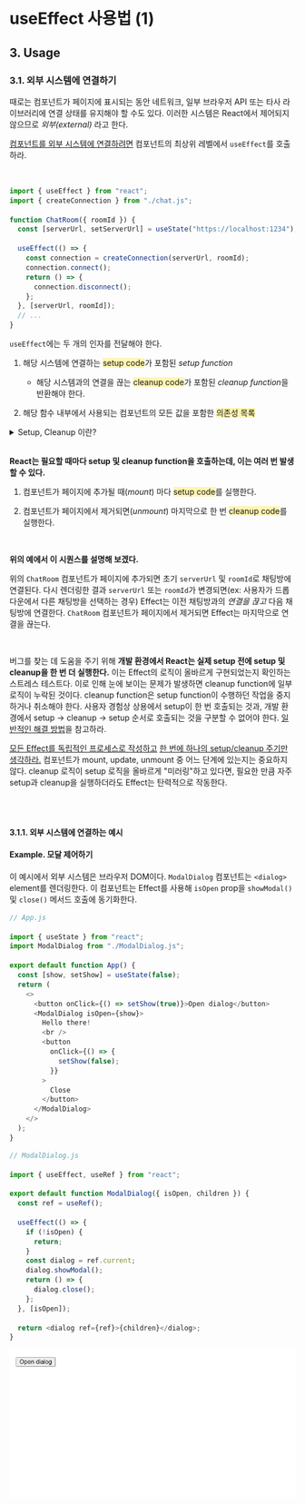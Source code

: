 # useEffect 사용법 (1)

## 3. Usage

### 3.1. 외부 시스템에 연결하기

때로는 컴포넌트가 페이지에 표시되는 동안 네트워크, 일부 브라우저 API 또는 타사 라이브러리에 연결 상태를 유지해야 할 수도 있다. 이러한 시스템은 React에서 제어되지 않으므로 _외부(external)_ 라고 한다.

[컴포넌트를 외부 시스템에 연결하려면](https://react-ko.dev/learn/synchronizing-with-effects) 컴포넌트의 최상위 레벨에서 `useEffect`를 호출하라.

<br>

```javascript
import { useEffect } from "react";
import { createConnection } from "./chat.js";

function ChatRoom({ roomId }) {
  const [serverUrl, setServerUrl] = useState("https://localhost:1234");

  useEffect(() => {
    const connection = createConnection(serverUrl, roomId);
    connection.connect();
    return () => {
      connection.disconnect();
    };
  }, [serverUrl, roomId]);
  // ...
}
```

`useEffect`에는 두 개의 인자를 전달해야 한다.

1. 해당 시스템에 연결하는 <span style='background-color:#fff5b1'>setup code</span>가 포함된 _setup function_

   - 해당 시스템과의 연결을 끊는 <span style='background-color:#fff5b1'>cleanup code</span>가 포함된 *cleanup function*을 반환해야 한다.

2. 해당 함수 내부에서 사용되는 컴포넌트의 모든 값을 포함한 <span style='background-color:#fff5b1'>의존성 목록</span>

<details>
<summary>Setup, Cleanup 이란?</summary>
<div markdown="1">

- **Setup**

  - `useEffect` 함수의 본문에서 이루어지는 작업
  - 사이드 이펙트를 발생시키는 곳
  - 여기서 API를 호출할 수 있으며, 이벤트 리스너를 설정하거나, 타이머를 설정하는 등의 작업이 이루어짐

- **Cleanup**

  - `useEffect`에서 반환하는 함수에서 이루어지는 작업
  - 컴포넌트가 unmount되거나, 또는 다음 `useEffect` 실행 전에 호출
  - 이 부분에서는 보통 setup 단계에서 설정한 사이드 이펙트를 *청소*하는 작업이 이루어짐
  - ex: 설정한 이벤트 리스너를 제거하거나, 설정한 타이머를 제거하는 등의 작업을 수행

- **예제**

  ```javascript
  useEffect(() => {
    // Setup
    const timerID = setInterval(() => {
      console.log("This will run after a specified interval.");
    }, 1000);

    // Cleanup
    return () => {
      clearInterval(timerID);
      console.log("Cleanup: The interval has been cleared.");
    };
  }, []);
  ```

  - 위 예제에서 `setInterval`은 setup 단계에서 타이머를 설정하고, `clearInterval`은 cleanup 단계에서 타이머를 제거함
  - 이를 통해 `useEffect`는 컴포넌트의 라이프사이클 중 적절한 시점에 사이드 이펙트를 실행하고 청소할 수 있음

</div>
</details>

<br>

**React는 필요할 때마다 setup 및 cleanup function을 호출하는데, 이는 여러 번 발생할 수 있다.**

1. 컴포넌트가 페이지에 추가될 때(_mount_) 마다 <span style='background-color:#fff5b1'>setup code</span>를 실행한다.

2. 컴포넌트가 페이지에서 제거되면(_unmount_) 마지막으로 한 번 <span style='background-color:#fff5b1'>cleanup code</span>를 실행한다.

<br>

**위의 예에서 이 시퀀스를 설명해 보겠다.**

위의 `ChatRoom` 컴포넌트가 페이지에 추가되면 초기 `serverUrl` 및 `roomId`로 채팅방에 연결된다. 다시 렌더링한 결과 `serverUrl` 또는 `roomId`가 변경되면(ex: 사용자가 드롭다운에서 다른 채팅방을 선택하는 경우) Effect는 이전 채팅방과의 _연결을 끊고_ 다음 채팅방에 연결한다. `ChatRoom` 컴포넌트가 페이지에서 제거되면 Effect는 마지막으로 연결을 끊는다.

<br>

버그를 찾는 데 도움을 주기 위해 **개발 환경에서 React는 실제 setup 전에 setup 및 cleanup을 한 번 더 실행한다.** 이는 Effect의 로직이 올바르게 구현되었는지 확인하는 스트레스 테스트다. 이로 인해 눈에 보이는 문제가 발생하면 cleanup function에 일부 로직이 누락된 것이다. cleanup function은 setup function이 수행하던 작업을 중지하거나 취소해야 한다. 사용자 경험상 상용에서 setup이 한 번 호출되는 것과, 개발 환경에서 setup -> cleanup -> setup 순서로 호출되는 것을 구분할 수 없어야 한다. [일반적인 해결 방법](https://react-ko.dev/learn/synchronizing-with-effects#how-to-handle-the-effect-firing-twice-in-development)을 참고하라.

[모든 Effect를 독립적인 프로세스로 작성하고](https://react-ko.dev/learn/lifecycle-of-reactive-effects#each-effect-represents-a-separate-synchronization-process) [한 번에 하나의 setup/cleanup 주기만 생각하라.](https://react-ko.dev/learn/lifecycle-of-reactive-effects#thinking-from-the-effects-perspective) 컴포넌트가 mount, update, unmount 중 어느 단계에 있는지는 중요하지 않다. cleanup 로직이 setup 로직을 올바르게 "미러링"하고 있다면, 필요한 만큼 자주 setup과 cleanup을 실행하더라도 Effect는 탄력적으로 작동한다.

<br><br>

#### 3.1.1. 외부 시스템에 연결하는 예시

#### Example. 모달 제어하기

이 예시에서 외부 시스템은 브라우저 DOM이다. `ModalDialog` 컴포넌트는 `<dialog>` element를 렌더링한다. 이 컴포넌트는 Effect를 사용해 `isOpen` prop을 `showModal()` 및 `close()` 메서드 호출에 동기화한다.

```javascript
// App.js

import { useState } from "react";
import ModalDialog from "./ModalDialog.js";

export default function App() {
  const [show, setShow] = useState(false);
  return (
    <>
      <button onClick={() => setShow(true)}>Open dialog</button>
      <ModalDialog isOpen={show}>
        Hello there!
        <br />
        <button
          onClick={() => {
            setShow(false);
          }}
        >
          Close
        </button>
      </ModalDialog>
    </>
  );
}
```

```javascript
// ModalDialog.js

import { useEffect, useRef } from "react";

export default function ModalDialog({ isOpen, children }) {
  const ref = useRef();

  useEffect(() => {
    if (!isOpen) {
      return;
    }
    const dialog = ref.current;
    dialog.showModal();
    return () => {
      dialog.close();
    };
  }, [isOpen]);

  return <dialog ref={ref}>{children}</dialog>;
}
```

<img src="../../_image/useEffect_modal.gif"/>

<br><br>


